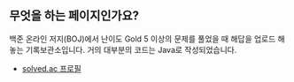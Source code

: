 ## 무엇을 하는 페이지인가요?

백준 온라인 저지(BOJ)에서 난이도 Gold 5 이상의 문제를 풀었을 때 해답을 업로드 해 놓는 기록보관소입니다. 거의 대부분의 코드는 Java로 작성되었습니다.



- [solved.ac 프로필](https://solved.ac/profile/kim0724)

  
